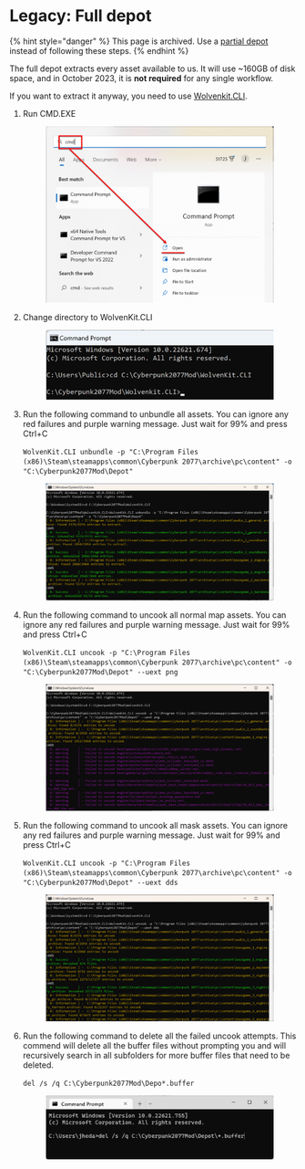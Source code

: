 # Legacy: Full depot

{% hint style="danger" %}
This page is archived. Use a [partial depot](./#steps-partial-depot) instead of following these steps.
{% endhint %}

The full depot extracts every asset available to us. It will use \~160GB of disk space, and in October 2023, it is **not required** for any single workflow.&#x20;

If you want to extract it anyway, you need to use [Wolvenkit.CLI](broken-reference).&#x20;

1.  Run CMD.EXE

    <figure><img src="../../../.gitbook/assets/ELI5_GetStart_Depot_Full_S01.png" alt=""><figcaption></figcaption></figure>
2.  Change directory to WolvenKit.CLI

    <figure><img src="../../../.gitbook/assets/ELI5_GetStart_Depot_Full_S02.png" alt=""><figcaption></figcaption></figure>
3.  Run the following command to unbundle all assets. You can ignore any red failures and purple warning message. Just wait for 99% and press Ctrl+C

    `WolvenKit.CLI unbundle -p "C:\Program Files (x86)\Steam\steamapps\common\Cyberpunk 2077\archive\pc\content" -o "C:\Cyberpunk2077Mod\Depot"`

    <figure><img src="../../../.gitbook/assets/ELI5_GetStart_Depot_Full_S03.png" alt=""><figcaption></figcaption></figure>
4.  Run the following command to uncook all normal map assets. You can ignore any red failures and purple warning message. Just wait for 99% and press Ctrl+C

    `WolvenKit.CLI uncook -p "C:\Program Files (x86)\Steam\steamapps\common\Cyberpunk 2077\archive\pc\content" -o "C:\Cyberpunk2077Mod\Depot" --uext png`

    <figure><img src="../../../.gitbook/assets/ELI5_GetStart_Depot_Full_S04.png" alt=""><figcaption></figcaption></figure>
5.  Run the following command to uncook all mask assets. You can ignore any red failures and purple warning message. Just wait for 99% and press Ctrl+C

    `WolvenKit.CLI uncook -p "C:\Program Files (x86)\Steam\steamapps\common\Cyberpunk 2077\archive\pc\content" -o "C:\Cyberpunk2077Mod\Depot" --uext dds`

    <figure><img src="../../../.gitbook/assets/ELI5_GetStart_Depot_Full_S05.png" alt=""><figcaption></figcaption></figure>
6.  Run the following command to delete all the failed uncook attempts. This commend will delete all the buffer files without prompting you and will recursively search in all subfolders for more buffer files that need to be deleted.

    `del /s /q C:\Cyberpunk2077Mod\Depo*.buffer`

    <figure><img src="../../../.gitbook/assets/ELI5_GetStart_Depot_Full_S06.png" alt=""><figcaption></figcaption></figure>
